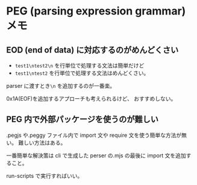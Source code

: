 # PEG (parsing expression grammar) メモ

## EOD (end of data) に対応するのがめんどくさい

- `test1\ntest2\n` を行単位で処理する文法は簡単だけど
- `test1\ntest2` を行単位で処理する文法はめんどくさい。

parser に渡すとき`\n` を追加するのが一番楽。

0x1A(EOF)を追加するアプローチも考えられるけど、
おすすめしない。

## PEG 内で外部パッケージを使うのが難しい

.pegjs や.peggy ファイル内で import 文や require 文を使う簡単な方法が無い。
難しい方法はある。

一番簡単な解決策は
cli で生成した perser の.mjs の最後に import 文を追加すること。

run-scripts で実行すればいい。
